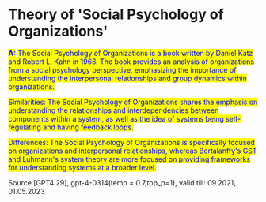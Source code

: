 # Theory of 'Social Psychology of Organizations'

<mark style="color:blue;">**A:**</mark> <mark style="color:blue;"></mark><mark style="color:blue;">The Social Psychology of Organizations is a book written by Daniel Katz and Robert L. Kahn in 1966. The book provides an analysis of organizations from a social psychology perspective, emphasizing the importance of understanding the interpersonal relationships and group dynamics within organizations.</mark>

<mark style="color:blue;">Similarities: The Social Psychology of Organizations shares the emphasis on understanding the relationships and interdependencies between components within a system, as well as the idea of systems being self-regulating and having feedback loops.</mark>

<mark style="color:blue;">Differences: The Social Psychology of Organizations is specifically focused on organizations and interpersonal relationships, whereas Bertalanffy's GST and Luhmann's system theory are more focused on providing frameworks for understanding systems at a broader level.</mark>

Source \[GPT4.29], gpt-4-0314(temp = 0.7,top\_p=1), valid till: 09.2021, 01.05.2023
